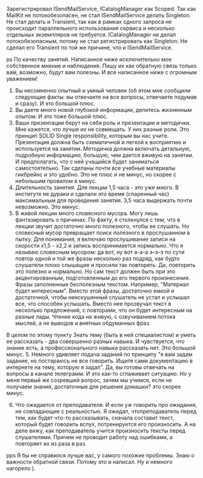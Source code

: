 Зарегистрировал ISendMailService, ICatalogManager как Scoped.
Так как MailKit не потокобезопасен, не стал ISendMailService делать Singleton.
Не стал делать и Transient, так как в рамках одного запроса не происходит параллельного использования сервиса и несколько отдельных экземпляров не требуется.
ICatalogManager не делал потокобезопасным, потому не стал регистрировать как Singleton.
Не сделал его Transient по той же причине, что и ISendMailService.

ps
По качеству занятий.
Написанное ниже исключительно мое собственное мнение и наблюдения.
Пишу их как обратную связь только вам, возможно, будут вам полезны.
И все написанное ниже с огромным уважением!


1. Вы несомненно опытный и умный человек (об этом мне сообщили следующие факты: вы отвечаете на все вопросы, отвечаете подумав и сразу).
И это большой плюс.
2. Вы даете много новой глубокой информации, делитесь жизненным опытом.
И это тоже большой плюс.
3. Ваши презентации берут на себя роль и презентации и методички. Мне кажется, что лучше их не совмещать. У них разные роли. Это принцип SOLID Single responsibility, которым вы нас учите. Презентация должна быть схематичной и легкой к восприятию и используется на занятии. Методичка должна включать детальную, подробную информацию, большую, чем дается вживую на занятии. И предполагать, что с ней учащийся будет заниматься самостоятельно. Так сделаны почти все учебные материалы гикбрейнс и это удобно. 
Это не плюс и не минус, но скорее с небольшим провалом в минус.
4. Длительность занятия. Для лекции 1,5 часа - это уже много. В институте не дураки и сделали это время (спаренный час) максимальным для проведения занятия. 3,5 часа выдержать почти невозможно.
Это минус.
4. В живой лекции много словесного мусора. Могу лишь фантазировать о причинах. По факту, я столкнулся с тем, что в лекции звучит достаточно много полезного, чтобы ее слушать. Но словесный мусор превращает поиск полезного в прослушанном в пытку. Для понимания, я включаю прослушивание записи на скорости x1,5 - x2,2 и запись воспринимается нормально.
Что я называю словесным мусором:
да
вот, ну вот
а-а-а
э-э-э
по сути
повтор одной и той же фразы несколько раз подряд, как будто слушатели плохо слышащие и просили так повторять. Да, повторить это полезно и нормально. Но сам текст должен быть при это акцентированным, подготовленным до его первого произнесения.
Фразы заполненные бесполезным текстом. Например, "Материал будет интересным". Вместо этой фразы, достаточно емкой и достаточной, чтобы неискушенный слушатель не устал и услышал все, что способен услышать. Вместо нее прозвучал текст в несколько предложений, с повторами, что он будет интересным на разные лады.
Чтение кода на живую, с озвучиванием потока мыслей, а не выводов и внятных обдуманных фраз.

В целом по этому пункту
Знать тему (быть в ней специалистом) и уметь ее рассказать - два совершенно разных навыка. И чувствуется, что знание есть, а профессионального навыка рассказать нет.
Это большой минус.
5. Немного удивляет подача заданий по принципу "я вам задам задание, но постараюсь не все говорить. Ищите сами документацию в интернете на тему, которую я задал". Да, вы готовы отвечать на вопросы в канале телеграмм. И это как-то сглаживает ситуацию. Но у меня первый же созревший вопрос, зачем мы учимся, если не получаем знания, достаточные для решения домашки?
это скорее минус.

6. Что ожидается от преподавателя.
И если уж говорить про ожидания, не совпадающие с реальностью. Я ожидал, чтопреподаватель перед тем, как будет что-то рассказывать, сначала составит текст, который будет говорить вслух, потренируется его произносить. А на деле вижу, как преподаватель учится произносить тексты перед слушателями. Причем не проводит работу над ошибками, а повторяет их из раза в раз.

pps
Я бы не справился лучше вас, у самого похожие проблемы.
Знаю о важности обратной связи. Потому это и написал.
Ну и немного нагорело ).
